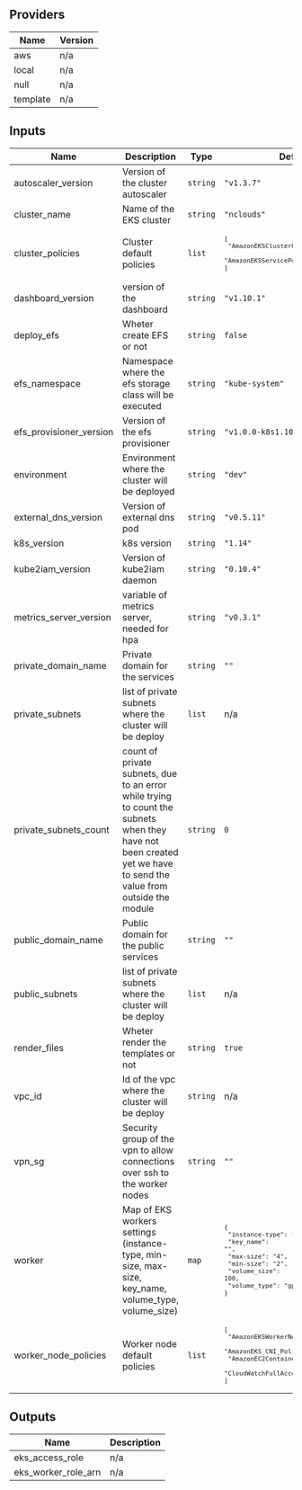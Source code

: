 ## Providers

| Name | Version |
|------|---------|
| aws | n/a |
| local | n/a |
| null | n/a |
| template | n/a |

## Inputs

| Name | Description | Type | Default | Required |
|------|-------------|------|---------|:-----:|
| autoscaler\_version | Version of the cluster autoscaler | `string` | `"v1.3.7"` | no |
| cluster\_name | Name of the EKS cluster | `string` | `"nclouds"` | no |
| cluster\_policies | Cluster default policies | `list` | <code><pre>[<br>  "AmazonEKSClusterPolicy",<br>  "AmazonEKSServicePolicy"<br>]<br></pre></code> | no |
| dashboard\_version | version of the dashboard | `string` | `"v1.10.1"` | no |
| deploy\_efs | Wheter create EFS or not | `string` | `false` | no |
| efs\_namespace | Namespace where the efs storage class will be executed | `string` | `"kube-system"` | no |
| efs\_provisioner\_version | Version of the efs provisioner | `string` | `"v1.0.0-k8s1.10"` | no |
| environment | Environment where the cluster will be deployed | `string` | `"dev"` | no |
| external\_dns\_version | Version of external dns pod | `string` | `"v0.5.11"` | no |
| k8s\_version | k8s version | `string` | `"1.14"` | no |
| kube2iam\_version | Version of kube2iam daemon | `string` | `"0.10.4"` | no |
| metrics\_server\_version | variable of metrics server, needed for hpa | `string` | `"v0.3.1"` | no |
| private\_domain\_name | Private domain for the services | `string` | `""` | no |
| private\_subnets | list of private subnets where the cluster will be deploy | `list` | n/a | yes |
| private\_subnets\_count | count of private subnets, due to an error while trying to count the subnets when they have not been created yet we have to send the value from outside the module | `string` | `0` | no |
| public\_domain\_name | Public domain for the public services | `string` | `""` | no |
| public\_subnets | list of private subnets where the cluster will be deploy | `list` | n/a | yes |
| render\_files | Wheter render the templates or not | `string` | `true` | no |
| vpc\_id | Id of the vpc where the cluster will be deploy | `string` | n/a | yes |
| vpn\_sg | Security group of the vpn to allow connections over ssh to the worker nodes | `string` | `""` | no |
| worker | Map of EKS workers settings (instance-type, min-size, max-size, key\_name, volume\_type, volume\_size) | `map` | <code><pre>{<br>  "instance-type": "t3.large",<br>  "key_name": "",<br>  "max-size": "4",<br>  "min-size": "2",<br>  "volume_size": 100,<br>  "volume_type": "gp2"<br>}<br></pre></code> | no |
| worker\_node\_policies | Worker node default policies | `list` | <code><pre>[<br>  "AmazonEKSWorkerNodePolicy",<br>  "AmazonEKS_CNI_Policy",<br>  "AmazonEC2ContainerRegistryReadOnly",<br>  "CloudWatchFullAccess"<br>]<br></pre></code> | no |

## Outputs

| Name | Description |
|------|-------------|
| eks\_access\_role | n/a |
| eks\_worker\_role\_arn | n/a |

